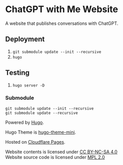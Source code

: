 # ChatGPT with Me Website
A website that publishes conversations with ChatGPT.

## Deployment
1. `git submodule update --init --recursive`
2. `hugo`

## Testing
1. `hugo server -D`

### Submodule
```
git submodule update --init --recursive
git submodule update --recursive
```

Powered by [Hugo](https://gohugo.io).

Hugo Theme is [hugo-theme-mini](https://github.com/nodejh/hugo-theme-mini).

Hosted on [Cloudflare Pages](https://pages.cloudflare.com).

Website contents is licensed under [CC BY-NC-SA 4.0](https://creativecommons.org/licenses/by-nc-sa/4.0/)\
Website source code is licensed under [MPL 2.0](https://www.mozilla.org/en-US/MPL/2.0/)